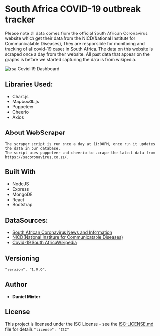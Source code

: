 # South Africa COVID-19 outbreak tracker
Please note all data comes from the official South African Coronavirus website which get their data from the NICD(National Institute for Communicatable Diseases), They are responsible for monitoring and tracking of all covid-19 cases in South Africa. The data on this website is scraped once a day from their website. All past data that appear on the graphs is before we started capturing the data is from wikipedia.

![rsa Covid-19 Dashboard](https://github.com/incrediblejagur/rsa_covid-19/blob/master/client/public/images/screencapture-rsa-covid19-herokuapp-com-1586197169754.png)



## Libraries Used:
 - Chart.js
 - MapboxGL.js
 - Puppeteer
 - Cheerio
 - Axios

## About WebScraper
 ```
The scraper script is run once a day at 11:00PM, once run it updates the data in our database. 
The script uses puppeteer and cheerio to scrape the latest data from https://sacoronavirus.co.za/.
```
 
 ## Built With
 - NodeJS
 - Express
 - MongoDB
 - React
 - Bootstrap

## DataSources:
- [South African Coronavirus News and Information](https://sacoronavirus.co.za/)
- [NICD(National Institure for Communicatable Diseases)](https://www.nicd.ac.za/media/alerts/)
- [Covid-19 South AfricaWikipedia](https://en.wikipedia.org/wiki/Template:2019%E2%80%9320_coronavirus_pandemic_data/South_Africa_medical_cases_chart)

## Versioning

  

`"version": "1.0.0",`

  

## Author

  

- **Daniel Minter** 

  

## License

  

This project is licensed under the ISC License - see the [ISC-LICENSE.md](https://github.com/nevir/readable-licenses/blob/master/markdown/ISC-LICENSE.md) file for details `"license": "ISC"`


